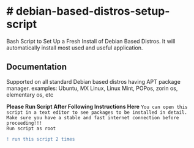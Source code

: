# # debian-based-distros-setup-script
Bash Script to Set Up a Fresh Install of Debian Based Distros. It will automatically install most used and useful application.


## Documentation

Supported on all standard Debian based distros having APT package manager. examples: Ubuntu, MX Linux, Linux Mint, POPos, zorin os, elementary os, etc

**Please Run Script After Following Instructions Here**
```You can open this script in a text editor to see packages to be installed in detail.```<br>
```Make sure you have a stable and fast internet connection before proceeding!!!```<br>
```Run script as root```<br>
```diff
! run this script 2 times
```

